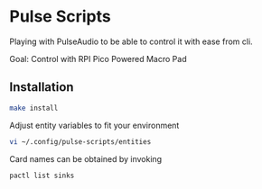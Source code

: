 # Pulse Scripts

Playing with PulseAudio to be able to control it with ease from cli.  

Goal: Control with RPI Pico Powered Macro Pad


## Installation
```bash
make install
```
Adjust entity variables to fit your environment
```bash
vi ~/.config/pulse-scripts/entities
```

Card names can be obtained by invoking
```
pactl list sinks
```
